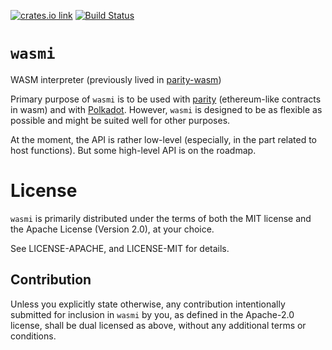 [![crates.io link](https://img.shields.io/crates/v/wasmi.svg)](https://crates.io/crates/wasmi)
[![Build Status](https://travis-ci.org/paritytech/wasmi.svg?branch=master)](https://travis-ci.org/paritytech/wasmi)

# `wasmi`

WASM interpreter (previously lived in [parity-wasm](https://github.com/paritytech/parity-wasm))

Primary purpose of `wasmi` is to be used with [parity](https://github.com/paritytech/parity) (ethereum-like contracts in wasm) and with [Polkadot](https://github.com/paritytech/polkadot). However, `wasmi` is designed to be as flexible as possible and might be suited well for other purposes.

At the moment, the API is rather low-level (especially, in the part related to host functions). But some high-level API is on the roadmap.

# License

`wasmi` is primarily distributed under the terms of both the MIT
license and the Apache License (Version 2.0), at your choice.

See LICENSE-APACHE, and LICENSE-MIT for details.

## Contribution

Unless you explicitly state otherwise, any contribution intentionally submitted
for inclusion in `wasmi` by you, as defined in the Apache-2.0 license, shall be
dual licensed as above, without any additional terms or conditions.
